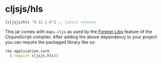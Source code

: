 # cljsjs/hls

[](dependency)
```clojure
[cljsjs/hls "0.12.2-0"] ;; latest release
```
[](/dependency)

This jar comes with `deps.cljs` as used by the [Foreign Libs][flibs] feature
of the ClojureScript compiler. After adding the above dependency to your project
you can require the packaged library like so:

```clojure
(ns application.core
  (:require cljsjs.hls))
```

[flibs]: https://github.com/clojure/clojurescript/wiki/Packaging-Foreign-Dependencies
